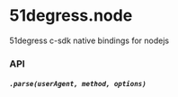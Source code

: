 
51degress.node
==============

51degress c-sdk native bindings for nodejs

### API

##### `.parse(userAgent, method, options)`

